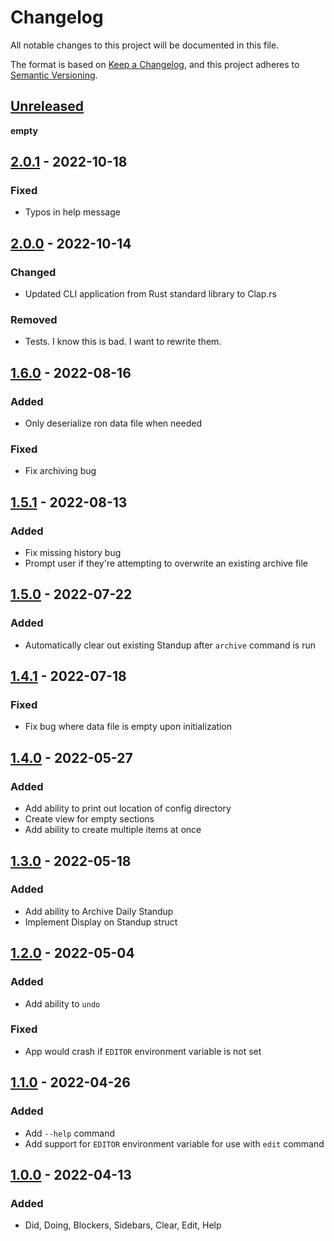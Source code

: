 # Changelog

All notable changes to this project will be documented in this file.

The format is based on [Keep a Changelog](https://keepachangelog.com/en/1.0.0/),
and this project adheres to [Semantic Versioning](https://semver.org/spec/v2.0.0.html).

## [Unreleased]

**empty**

## [2.0.1] - 2022-10-18

### Fixed

- Typos in help message

## [2.0.0] - 2022-10-14

### Changed

- Updated CLI application from Rust standard library to Clap.rs

### Removed

- Tests. I know this is bad. I want to rewrite them.

## [1.6.0] - 2022-08-16

### Added

- Only deserialize ron data file when needed

### Fixed

- Fix archiving bug

## [1.5.1] - 2022-08-13

### Added

- Fix missing history bug
- Prompt user if they're attempting to overwrite an existing archive file

## [1.5.0] - 2022-07-22

### Added

- Automatically clear out existing Standup after `archive` command is run

## [1.4.1] - 2022-07-18

### Fixed

- Fix bug where data file is empty upon initialization

## [1.4.0] - 2022-05-27

### Added

- Add ability to print out location of config directory
- Create view for empty sections
- Add ability to create multiple items at once

## [1.3.0] - 2022-05-18

### Added

- Add ability to Archive Daily Standup
- Implement Display on Standup struct

## [1.2.0] - 2022-05-04

### Added

- Add ability to `undo`

### Fixed

- App would crash if `EDITOR` environment variable is not set

## [1.1.0] - 2022-04-26

### Added

- Add `--help` command
- Add support for `EDITOR` environment variable for use with `edit` command

## [1.0.0] - 2022-04-13

### Added

- Did, Doing, Blockers, Sidebars, Clear, Edit, Help

[unreleased]: https://github.com/badjr13/laydown

<!-- Obtained by going to last commit before version bump and `Browse Files` -->

[2.0.1]: https://github.com/badjr13/laydown/tree/dcbde0fa55d97e4e8d2a6d2344ea8201b38de267
[2.0.0]: https://github.com/badjr13/laydown/tree/1d3239c132c39ec3f2a44dfd837f53f6d7e54e87
[1.6.0]: https://github.com/badjr13/laydown/tree/00fcf6c1385152e5aa2d3a359482e86af194494a
[1.5.1]: https://github.com/badjr13/laydown/tree/f246b3a9e1d85376967a23b4a7e2c93e1cac81e0
[1.5.0]: https://github.com/badjr13/laydown/tree/a35ca80390b74b61dcd4771119da74b918b476d7
[1.4.1]: https://github.com/badjr13/laydown/tree/69b8a22901e3cb639133282b80d7f4c4b19a05c5
[1.4.0]: https://github.com/badjr13/laydown/tree/0bb487815550b9182398508c22b8134b30844724
[1.3.0]: https://github.com/badjr13/laydown/tree/f6b23dcdd5b86796831e8e7f81282bb8341aad91
[1.2.0]: https://github.com/badjr13/laydown/tree/5a10fe65baac320d6a557a66af6372f690c04118
[1.1.0]: https://github.com/badjr13/laydown/tree/5b8c4a82a2362e0ed6a902e8166bb570f6dab403
[1.0.0]: https://github.com/badjr13/laydown/tree/951eb7d67472ca09c93dc22cb65541f71a8e23e9
